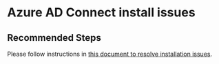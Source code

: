 <properties
    articleid="36c550bc-6887-42ca-a367-9f8ac1f234c1"
    pageTitle="Azure AD Connect install issues"
    description="Azure AD Connect install issues"
    service="microsoft.activedirectory"
    resource="activedirectory"
    authors="darora10"
    ms.author="deepakar"
    displayOrder=""
    selfHelpType="generic"
    supportTopicIds="32629791"
    resourceTags=""
    productPesIds="16666"
    cloudEnvironments="public"
    />

# Azure AD Connect install issues

## **Recommended Steps**

Please follow instructions in [this document to resolve installation issues](https://docs.microsoft.com/azure/active-directory/hybrid/tshoot-connect-install-issues).

